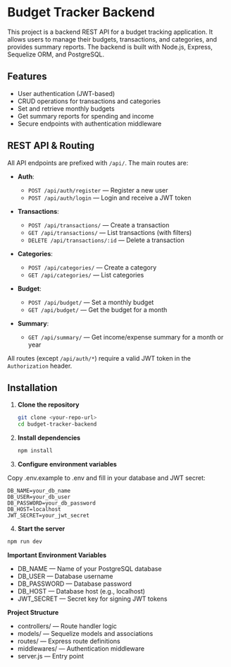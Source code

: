 # Budget Tracker Backend

This project is a backend REST API for a budget tracking application. It allows users to manage their budgets, transactions, and categories, and provides summary reports. The backend is built with Node.js, Express, Sequelize ORM, and PostgreSQL.

## Features

- User authentication (JWT-based)
- CRUD operations for transactions and categories
- Set and retrieve monthly budgets
- Get summary reports for spending and income
- Secure endpoints with authentication middleware

## REST API & Routing

All API endpoints are prefixed with `/api/`. The main routes are:

- **Auth**:

  - `POST /api/auth/register` — Register a new user
  - `POST /api/auth/login` — Login and receive a JWT token

- **Transactions**:

  - `POST /api/transactions/` — Create a transaction
  - `GET /api/transactions/` — List transactions (with filters)
  - `DELETE /api/transactions/:id` — Delete a transaction

- **Categories**:

  - `POST /api/categories/` — Create a category
  - `GET /api/categories/` — List categories

- **Budget**:

  - `POST /api/budget/` — Set a monthly budget
  - `GET /api/budget/` — Get the budget for a month

- **Summary**:
  - `GET /api/summary/` — Get income/expense summary for a month or year

All routes (except `/api/auth/*`) require a valid JWT token in the `Authorization` header.

## Installation

1. **Clone the repository**

   ```sh
   git clone <your-repo-url>
   cd budget-tracker-backend

   ```

2. **Install dependencies**

   ```sh
   npm install

   ```

3. **Configure environment variables**

Copy .env.example to .env and fill in your database and JWT secret:

```
DB_NAME=your_db_name
DB_USER=your_db_user
DB_PASSWORD=your_db_password
DB_HOST=localhost
JWT_SECRET=your_jwt_secret
```

4. **Start the server**

```sh
npm run dev
```

**Important Environment Variables**

- DB_NAME — Name of your PostgreSQL database
- DB_USER — Database username
- DB_PASSWORD — Database password
- DB_HOST — Database host (e.g., localhost)
- JWT_SECRET — Secret key for signing JWT tokens

**Project Structure**

- controllers/ — Route handler logic
- models/ — Sequelize models and associations
- routes/ — Express route definitions
- middlewares/ — Authentication middleware
- server.js — Entry point
